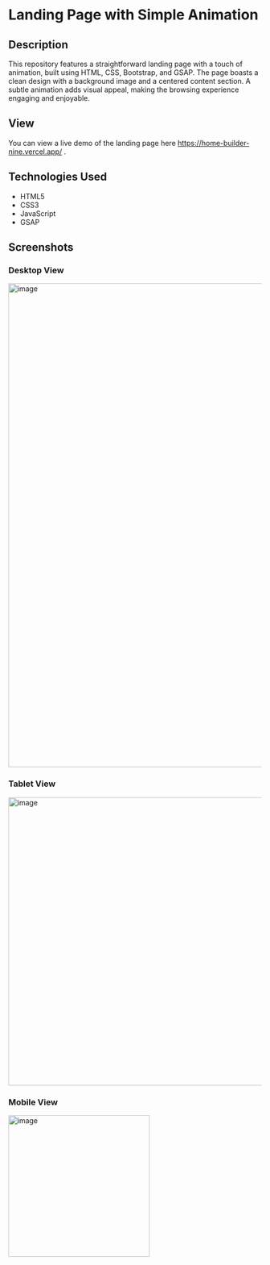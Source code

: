 # Landing Page with Simple Animation

## Description
This repository features a straightforward landing page with a touch of animation, built using HTML, CSS, Bootstrap, and GSAP. The page boasts a clean design with a background image and a centered content section. A subtle animation adds visual appeal, making the browsing experience engaging and enjoyable.

## View
You can view a live demo of the landing page here https://home-builder-nine.vercel.app/ .


## Technologies Used
- HTML5
- CSS3
- JavaScript
- GSAP

## Screenshots

### Desktop View
<img width="960" alt="image" src="image/screencapture.png">

### Tablet View
<img width="572" alt="image" src="image/tablet.png">

### Mobile View
<img width="281" alt="image" src="image/mobile.png">




